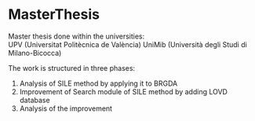 # MasterThesis

Master thesis done within the universities:\
UPV (Universitat Politècnica de València) 
UniMib (Università degli Studi di Milano-Bicocca)

The work is structured in three phases:

1) Analysis of SILE method by applying it to BRGDA
2) Improvement of Search module of SILE method by adding LOVD database
3) Analysis of the improvement 
